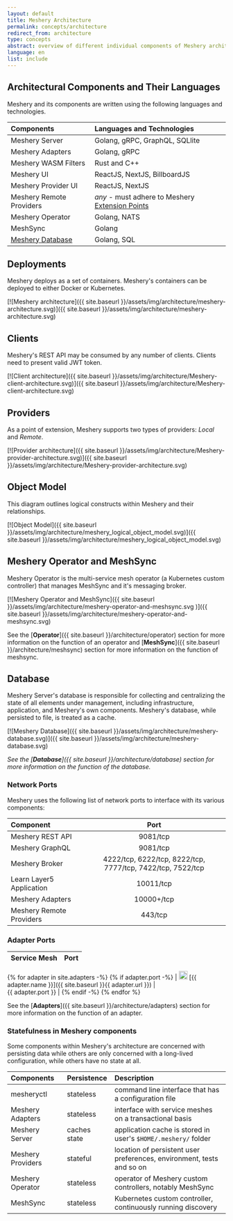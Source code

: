 ```yaml
---
layout: default
title: Meshery Architecture
permalink: concepts/architecture
redirect_from: architecture
type: concepts
abstract: overview of different individual components of Meshery architecture and how they interact as a system.
language: en
list: include
---
```


## Architectural Components and Their Languages

Meshery and its components are written using the following languages and technologies.

| Components                                    | Languages and Technologies                                                        |
| :-------------------------------------------- | :-------------------------------------------------------------------------------- |
| Meshery Server                                | Golang, gRPC, GraphQL, SQLlite                                                    |
| Meshery Adapters                              | Golang, gRPC                                                                      |
| Meshery WASM Filters                          | Rust and C++                                                                      |
| Meshery UI                                    | ReactJS, NextJS, BillboardJS                                                      |
| Meshery Provider UI                           | ReactJS, NextJS                                                                   |
| Meshery Remote Providers                      | _any_ - must adhere to Meshery [Extension Points]({{site.baseurl}}/extensibility}}) |
| Meshery Operator                              | Golang, NATS                                                                      |
| MeshSync                                      | Golang                                                                            |
| [Meshery Database](#database)    | Golang, SQL                                                                       |

## Deployments

Meshery deploys as a set of containers. Meshery's containers can be deployed to either Docker or Kubernetes.

[![Meshery architecture]({{ site.baseurl }}/assets/img/architecture/meshery-architecture.svg)]({{ site.baseurl }}/assets/img/architecture/meshery-architecture.svg)

## Clients

Meshery's REST API may be consumed by any number of clients. Clients need to present valid JWT token.

[![Client architecture]({{ site.baseurl }}/assets/img/architecture/Meshery-client-architecture.svg)]({{ site.baseurl }}/assets/img/architecture/Meshery-client-architecture.svg)

## Providers

As a point of extension, Meshery supports two types of providers: _Local_ and _Remote_.

[![Provider architecture]({{ site.baseurl }}/assets/img/architecture/Meshery-provider-architecture.svg)]({{ site.baseurl }}/assets/img/architecture/Meshery-provider-architecture.svg)

## Object Model

This diagram outlines logical constructs within Meshery and their relationships.

[![Object Model]({{ site.baseurl }}/assets/img/architecture/meshery_logical_object_model.svg)]({{ site.baseurl }}/assets/img/architecture/meshery_logical_object_model.svg)

## Meshery Operator and MeshSync

Meshery Operator is the multi-service mesh operator (a Kubernetes custom controller) that manages MeshSync and it's messaging broker.

[![Meshery Operator and MeshSync]({{ site.baseurl }}/assets/img/architecture/meshery-operator-and-meshsync.svg
)]({{ site.baseurl }}/assets/img/architecture/meshery-operator-and-meshsync.svg)

See the [**Operator**]({{ site.baseurl }}/architecture/operator) section for more information on the function of an operator and [**MeshSync**]({{ site.baseurl }}/architecture/meshsync) section for more information on the function of meshsync.

## Database

Meshery Server's database is responsible for collecting and centralizing the state of all elements under management, including infrastructure, application, and Meshery's own components. Meshery's database, while persisted to file, is treated as a cache.

[![Meshery Database]({{ site.baseurl }}/assets/img/architecture/meshery-database.svg)]({{ site.baseurl }}/assets/img/architecture/meshery-database.svg)

_See the [**Database**]({{ site.baseurl }}/architecture/database) section for more information on the function of the database._

### **Network Ports**

Meshery uses the following list of network ports to interface with its various components:

|       Component          |                            Port 							   |
| :----------------------- | :-----------------------------------------------------------: |
| Meshery REST API         |        9081/tcp                  							   |
| Meshery GraphQL          |        9081/tcp                  							   |
| Meshery Broker           |  4222/tcp, 6222/tcp, 8222/tcp, 7777/tcp, 7422/tcp, 7522/tcp   |
| Learn Layer5 Application |        10011/tcp                							   |
| Meshery Adapters         |        10000+/tcp               							   |
| Meshery Remote Providers |        443/tcp                  							   |

### **Adapter Ports**

| Service Mesh | Port |
| :----------- | ---: |
{% for adapter in site.adapters -%}
{% if adapter.port -%}
| <img src="{{ adapter.image }}" style="width:20px" /> [{{ adapter.name }}]({{ site.baseurl }}{{ adapter.url }}) |&nbsp; &nbsp; &nbsp; &nbsp; &nbsp; &nbsp; &nbsp; &nbsp; &nbsp; &nbsp; &nbsp; &nbsp; &nbsp; &nbsp; &nbsp;&nbsp; &nbsp; &nbsp; &nbsp; &nbsp; &nbsp; {{ adapter.port }} |
{% endif -%}
{% endfor %}

See the [**Adapters**]({{ site.baseurl }}/architecture/adapters) section for more information on the function of an adapter.

### **Statefulness in Meshery components**

Some components within Meshery's architecture are concerned with persisting data while others are only
concerned with a long-lived configuration, while others have no state at all.

| Components        | Persistence  | Description                                                           |
| :---------------- | :----------- | :-------------------------------------------------------------------- |
| mesheryctl        | stateless    | command line interface that has a configuration file                  |
| Meshery Adapters  | stateless    | interface with service meshes on a transactional basis                |
| Meshery Server    | caches state | application cache is stored in user's `$HOME/.meshery/` folder        |
| Meshery Providers | stateful     | location of persistent user preferences, environment, tests and so on |
| Meshery Operator  | stateless    | operator of Meshery custom controllers, notably MeshSync              |
| MeshSync          | stateless    | Kubernetes custom controller, continuously running discovery          |
